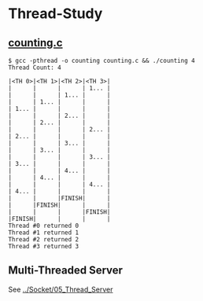 # Thread-Study

## [counting.c](./counting.c)
```
$ gcc -pthread -o counting counting.c && ./counting 4
Thread Count: 4

|<TH 0>|<TH 1>|<TH 2>|<TH 3>|
|      |      |      | 1... |
|      |      | 1... |      |
|      | 1... |      |      |
| 1... |      |      |      |
|      |      | 2... |      |
|      | 2... |      |      |
|      |      |      | 2... |
| 2... |      |      |      |
|      |      | 3... |      |
|      | 3... |      |      |
|      |      |      | 3... |
| 3... |      |      |      |
|      |      | 4... |      |
|      | 4... |      |      |
|      |      |      | 4... |
| 4... |      |      |      |
|      |      |FINISH|      |
|      |FINISH|      |      |
|      |      |      |FINISH|
|FINISH|      |      |      |
Thread #0 returned 0
Thread #1 returned 1
Thread #2 returned 2
Thread #3 returned 3
```


## Multi-Threaded Server
See [../Socket/05_Thread_Server](../Socket/05_Thread_Server/server_thread.c)
